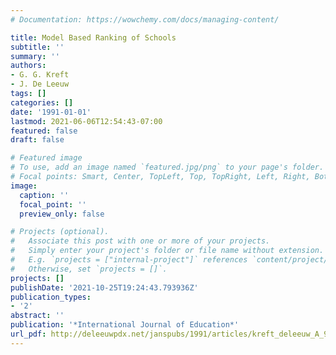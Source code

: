 ```yaml
---
# Documentation: https://wowchemy.com/docs/managing-content/

title: Model Based Ranking of Schools
subtitle: ''
summary: ''
authors:
- G. G. Kreft
- J. De Leeuw
tags: []
categories: []
date: '1991-01-01'
lastmod: 2021-06-06T12:54:43-07:00
featured: false
draft: false

# Featured image
# To use, add an image named `featured.jpg/png` to your page's folder.
# Focal points: Smart, Center, TopLeft, Top, TopRight, Left, Right, BottomLeft, Bottom, BottomRight.
image:
  caption: ''
  focal_point: ''
  preview_only: false

# Projects (optional).
#   Associate this post with one or more of your projects.
#   Simply enter your project's folder or file name without extension.
#   E.g. `projects = ["internal-project"]` references `content/project/deep-learning/index.md`.
#   Otherwise, set `projects = []`.
projects: []
publishDate: '2021-10-25T19:24:43.793936Z'
publication_types:
- '2'
abstract: ''
publication: '*International Journal of Education*'
url_pdf: http://deleeuwpdx.net/janspubs/1991/articles/kreft_deleeuw_A_91.pdf
---
```

